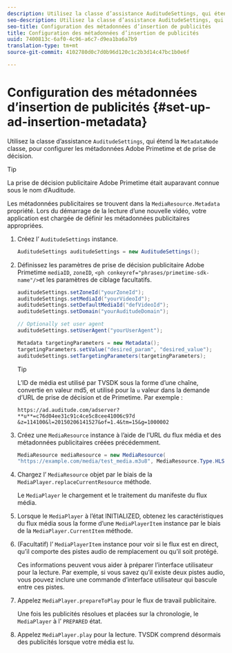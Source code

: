 ```yaml
---
description: Utilisez la classe d’assistance AuditudeSettings, qui étend la classe MetadataNode, pour configurer les métadonnées Adobe Primetime et de prise de décision.
seo-description: Utilisez la classe d’assistance AuditudeSettings, qui étend la classe MetadataNode, pour configurer les métadonnées Adobe Primetime et de prise de décision.
seo-title: Configuration des métadonnées d’insertion de publicités
title: Configuration des métadonnées d’insertion de publicités
uuid: 7400813c-6af0-4c96-a6c7-d9ea1ba6a7b9
translation-type: tm+mt
source-git-commit: 4102780d0c7d0b96d120c1c2b3d14c47bc1b0e6f

---
```



# Configuration des métadonnées d’insertion de publicités {#set-up-ad-insertion-metadata}

Utilisez la classe d’assistance `AuditudeSettings`, qui étend la `MetadataNode` classe, pour configurer les métadonnées Adobe Primetime et de prise de décision.

>[!TIP]
>
>La prise de décision publicitaire Adobe Primetime était auparavant connue sous le nom d’Auditude.

Les métadonnées publicitaires se trouvent dans la `MediaResource.Metadata` propriété. Lors du démarrage de la lecture d’une nouvelle vidéo, votre application est chargée de définir les métadonnées publicitaires appropriées.

1. Créez l’ `AuditudeSettings` instance.

   ```java
   AuditudeSettings auditudeSettings = new AuditudeSettings();
   ```

1. Définissez les paramètres de prise de décision publicitaire Adobe Primetime `mediaID`, `zoneID`, `<ph conkeyref="phrases/primetime-sdk-name"/>`et les paramètres de ciblage facultatifs.

   ```java
   auditudeSettings.setZoneId("yourZoneId"); 
   auditudeSettings.setMediaId("yourVideoId"); 
   auditudeSettings.setDefaultMediaId("defVideoId"); 
   auditudeSettings.setDomain("yourAuditudeDomain"); 
   
   // Optionally set user agent  
   auditudeSettings.setUserAgent("yourUserAgent"); 
   
   Metadata targetingParameters = new Metadata(); 
   targetingParameters.setValue("desired_param", "desired_value"); 
   auditudeSettings.setTargetingParameters(targetingParameters);
   ```

   >[!TIP]
   >
   >L’ID de média est utilisé par TVSDK sous la forme d’une chaîne, convertie en valeur md5, et utilisé pour la `u` valeur dans la demande d’URL de prise de décision et de Primetime. Par exemple :
   >
   >`https://ad.auditude.com/adserver? **u**=c76d04ee31c91c4ce5c8cee41006c97d &z=114100&l=20150206141527&of=1.4&tm=15&g=1000002`

1. Créez une `MediaResource` instance à l’aide de l’URL du flux média et des métadonnées publicitaires créées précédemment.

   ```java
   MediaResource mediaResource = new MediaResource( 
   "https://example.com/media/test_media.m3u8", MediaResource.Type.HLS, Metadata);
   ```

1. Chargez l’ `MediaResource` objet par le biais de la `MediaPlayer.replaceCurrentResource` méthode.

   Le `MediaPlayer` le chargement et le traitement du manifeste du flux média.

1. Lorsque le `MediaPlayer` à l’état INITIALIZED, obtenez les caractéristiques du flux média sous la forme d’une `MediaPlayerItem` instance par le biais de la `MediaPlayer.CurrentItem` méthode.
1. (Facultatif)  l’ `MediaPlayerItem` instance pour voir si le flux est en direct, qu’il comporte des pistes audio de remplacement ou qu’il soit protégé.

   Ces informations peuvent vous aider à préparer l’interface utilisateur pour la lecture. Par exemple, si vous savez qu’il existe deux pistes audio, vous pouvez inclure une commande d’interface utilisateur qui bascule entre ces pistes.

1. Appelez `MediaPlayer.prepareToPlay` pour le flux de travail publicitaire.

   Une fois les publicités résolues et placées sur la chronologie, le `MediaPlayer` à l’ `PREPARED` état.
1. Appelez `MediaPlayer.play` pour la lecture.
TVSDK comprend désormais des publicités lorsque votre média est lu.
